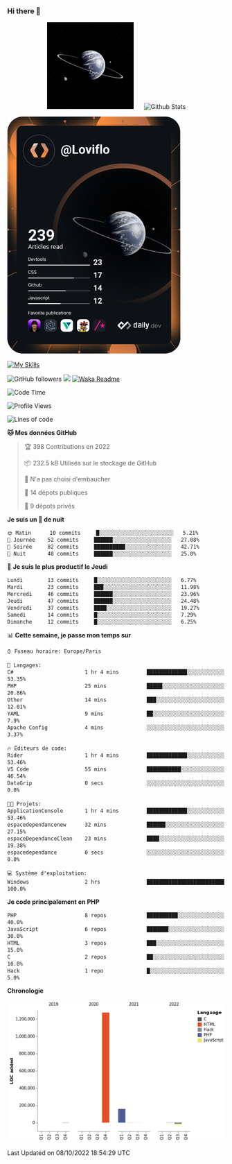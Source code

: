 ### Hi there 👋

<p align="center">
  <img src="https://github.com/Loviflo/Loviflo/blob/main/img/portrait.jpg" alt="Loviflo" height="200" style="margin-right: 20px"/>
  <img src="https://github-readme-stats.vercel.app/api?username=Loviflo&show_icons=true&theme=graywhite" alt="Github Stats" />
</p>

<a href="https://app.daily.dev/loviflo"><img src="https://github.com/loviflo/loviflo/blob/main/devcard.svg" width="400" alt="Loviflo's Dev Card"/></a>


[![My Skills](https://skillicons.dev/icons?i=php,laravel,symfony,mysql,js,ts,html,css,sass,angular,docker,webpack,vscode,figma,git,github,gitlab)](https://skillicons.dev)


![GitHub followers](https://img.shields.io/github/followers/Loviflo?label=Follow&style=social)
![](https://visitor-badge.glitch.me/badge?page_id=Loviflo.Loviflo)
[![Waka Readme](https://github.com/Loviflo/Loviflo/actions/workflows/update-stats.yml/badge.svg)](https://github.com/Loviflo/Loviflo/actions/workflows/update-stats.yml)

<!--START_SECTION:waka-->
![Code Time](http://img.shields.io/badge/Code%20Time-628%20hrs%2036%20mins-blue)

![Profile Views](http://img.shields.io/badge/Vues%20du%20profil-0-blue)

![Lines of code](https://img.shields.io/badge/Depuis%20Hello%20World%2C%20j%27ai%20%C3%A9crit-1%20Million%20Lignes%20de%20code-blue)

**🐱 Mes données GitHub** 

> 🏆 398 Contributions en 2022
 > 
> 📦 232.5 kB Utilisés sur le stockage de GitHub 
 > 
> 🚫 N'a pas choisi d'embaucher
 > 
> 📜 14 dépots publiques 
 > 
> 🔑 9 dépots privés  
 > 
**Je suis un 🦉 de nuit** 

```text
🌞 Matin      10 commits     █░░░░░░░░░░░░░░░░░░░░░░░░   5.21% 
🌆 Journée    52 commits     ██████░░░░░░░░░░░░░░░░░░░   27.08% 
🌃 Soirée     82 commits     ██████████░░░░░░░░░░░░░░░   42.71% 
🌙 Nuit       48 commits     ██████░░░░░░░░░░░░░░░░░░░   25.0%

```
📅 **Je suis le plus productif le Jeudi** 

```text
Lundi        13 commits     █░░░░░░░░░░░░░░░░░░░░░░░░   6.77% 
Mardi        23 commits     ███░░░░░░░░░░░░░░░░░░░░░░   11.98% 
Mercredi     46 commits     ██████░░░░░░░░░░░░░░░░░░░   23.96% 
Jeudi        47 commits     ██████░░░░░░░░░░░░░░░░░░░   24.48% 
Vendredi     37 commits     ████░░░░░░░░░░░░░░░░░░░░░   19.27% 
Samedi       14 commits     █░░░░░░░░░░░░░░░░░░░░░░░░   7.29% 
Dimanche     12 commits     █░░░░░░░░░░░░░░░░░░░░░░░░   6.25%

```


📊 **Cette semaine, je passe mon temps sur** 

```text
⌚︎ Fuseau horaire: Europe/Paris

💬 Langages: 
C#                       1 hr 4 mins         █████████████░░░░░░░░░░░░   53.35% 
PHP                      25 mins             █████░░░░░░░░░░░░░░░░░░░░   20.86% 
Other                    14 mins             ███░░░░░░░░░░░░░░░░░░░░░░   12.01% 
YAML                     9 mins              ██░░░░░░░░░░░░░░░░░░░░░░░   7.9% 
Apache Config            4 mins              ░░░░░░░░░░░░░░░░░░░░░░░░░   3.37%

🔥 Éditeurs de code: 
Rider                    1 hr 4 mins         █████████████░░░░░░░░░░░░   53.46% 
VS Code                  55 mins             ███████████░░░░░░░░░░░░░░   46.54% 
DataGrip                 0 secs              ░░░░░░░░░░░░░░░░░░░░░░░░░   0.0%

🐱‍💻 Projets: 
ApplicationConsole       1 hr 4 mins         █████████████░░░░░░░░░░░░   53.46% 
espacedependancenew      32 mins             ██████░░░░░░░░░░░░░░░░░░░   27.15% 
espaceDependanceClean    23 mins             ████░░░░░░░░░░░░░░░░░░░░░   19.38% 
espacedependance         0 secs              ░░░░░░░░░░░░░░░░░░░░░░░░░   0.0%

💻 Système d'exploitation: 
Windows                  2 hrs               █████████████████████████   100.0%

```

**Je code principalement en PHP** 

```text
PHP                      8 repos             ██████████░░░░░░░░░░░░░░░   40.0% 
JavaScript               6 repos             ███████░░░░░░░░░░░░░░░░░░   30.0% 
HTML                     3 repos             ███░░░░░░░░░░░░░░░░░░░░░░   15.0% 
C                        2 repos             ██░░░░░░░░░░░░░░░░░░░░░░░   10.0% 
Hack                     1 repo              █░░░░░░░░░░░░░░░░░░░░░░░░   5.0%

```


**Chronologie**

![Chart not found](https://raw.githubusercontent.com/Loviflo/Loviflo/main/charts/bar_graph.png) 


 Last Updated on 08/10/2022 18:54:29 UTC
<!--END_SECTION:waka-->
